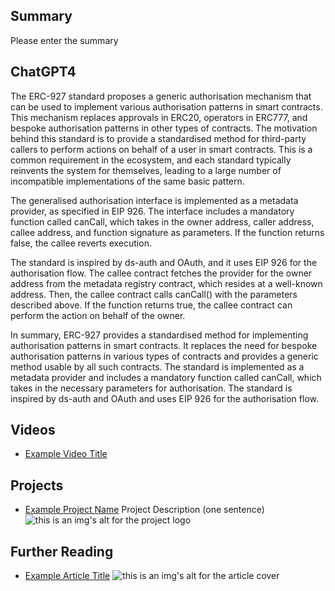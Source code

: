 ## Summary

Please enter the summary

## ChatGPT4

The ERC-927 standard proposes a generic authorisation mechanism that can be used to implement various authorisation patterns in smart contracts. This mechanism replaces approvals in ERC20, operators in ERC777, and bespoke authorisation patterns in other types of contracts. The motivation behind this standard is to provide a standardised method for third-party callers to perform actions on behalf of a user in smart contracts. This is a common requirement in the ecosystem, and each standard typically reinvents the system for themselves, leading to a large number of incompatible implementations of the same basic pattern. 

The generalised authorisation interface is implemented as a metadata provider, as specified in EIP 926. The interface includes a mandatory function called canCall, which takes in the owner address, caller address, callee address, and function signature as parameters. If the function returns false, the callee reverts execution. 

The standard is inspired by ds-auth and OAuth, and it uses EIP 926 for the authorisation flow. The callee contract fetches the provider for the owner address from the metadata registry contract, which resides at a well-known address. Then, the callee contract calls canCall() with the parameters described above. If the function returns true, the callee contract can perform the action on behalf of the owner. 

In summary, ERC-927 provides a standardised method for implementing authorisation patterns in smart contracts. It replaces the need for bespoke authorisation patterns in various types of contracts and provides a generic method usable by all such contracts. The standard is implemented as a metadata provider and includes a mandatory function called canCall, which takes in the necessary parameters for authorisation. The standard is inspired by ds-auth and OAuth and uses EIP 926 for the authorisation flow.

## Videos

- [Example Video Title](https://www.youtube.com/watch?v=TDGq4aeevgY)

## Projects

- [Example Project Name](https://xxxx.xxx/xxxxx) Project Description (one sentence) ![this is an img's alt for the project logo](https://xxxx.xxx/project-logo.xxx)

## Further Reading

- [Example Article Title](https://xxxx.xxx/xxxxx) ![this is an img's alt for the article cover](https://xxxx.xxx/article-cover.xxx)
